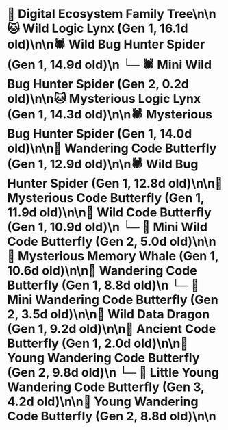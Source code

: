 # 🌳 Digital Ecosystem Family Tree\n\n🐱 Wild Logic Lynx (Gen 1, 16.1d old)\n\n🕷️ Wild Bug Hunter Spider (Gen 1, 14.9d old)\n  └─ 🕷️ Mini Wild Bug Hunter Spider (Gen 2, 0.2d old)\n\n🐱 Mysterious Logic Lynx (Gen 1, 14.3d old)\n\n🕷️ Mysterious Bug Hunter Spider (Gen 1, 14.0d old)\n\n🦋 Wandering Code Butterfly (Gen 1, 12.9d old)\n\n🕷️ Wild Bug Hunter Spider (Gen 1, 12.8d old)\n\n🦋 Mysterious Code Butterfly (Gen 1, 11.9d old)\n\n🦋 Wild Code Butterfly (Gen 1, 10.9d old)\n  └─ 🦋 Mini Wild Code Butterfly (Gen 2, 5.0d old)\n\n🐋 Mysterious Memory Whale (Gen 1, 10.6d old)\n\n🦋 Wandering Code Butterfly (Gen 1, 8.8d old)\n  └─ 🦋 Mini Wandering Code Butterfly (Gen 2, 3.5d old)\n\n🐉 Wild Data Dragon (Gen 1, 9.2d old)\n\n🦋 Ancient Code Butterfly (Gen 1, 2.0d old)\n\n🦋 Young Wandering Code Butterfly (Gen 2, 9.8d old)\n  └─ 🦋 Little Young Wandering Code Butterfly (Gen 3, 4.2d old)\n\n🦋 Young Wandering Code Butterfly (Gen 2, 8.8d old)\n\n